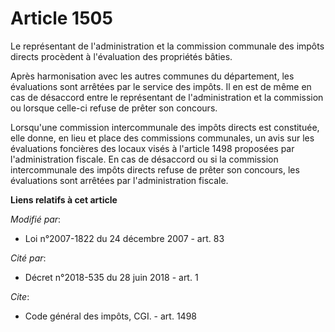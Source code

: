 # Article 1505

Le représentant de l'administration et la commission communale des impôts directs procèdent à l'évaluation des propriétés
bâties. 

Après harmonisation avec les autres communes du département, les évaluations sont arrêtées par le service des impôts. Il en
est de même en cas de désaccord entre le représentant de l'administration et la commission ou lorsque celle-ci refuse de
prêter son concours. 

Lorsqu'une commission intercommunale des impôts directs est constituée, elle donne, en lieu et place des commissions
communales, un avis sur les évaluations foncières des locaux visés à l'article 1498 proposées par l'administration fiscale.
En cas de désaccord ou si la commission intercommunale des impôts directs refuse de prêter son concours, les évaluations sont
arrêtées par l'administration fiscale.

**Liens relatifs à cet article**

_Modifié par_:

  - Loi n°2007-1822 du 24 décembre 2007 - art. 83

_Cité par_:

  - Décret n°2018-535 du 28 juin 2018 - art. 1

_Cite_:

  - Code général des impôts, CGI. - art. 1498
